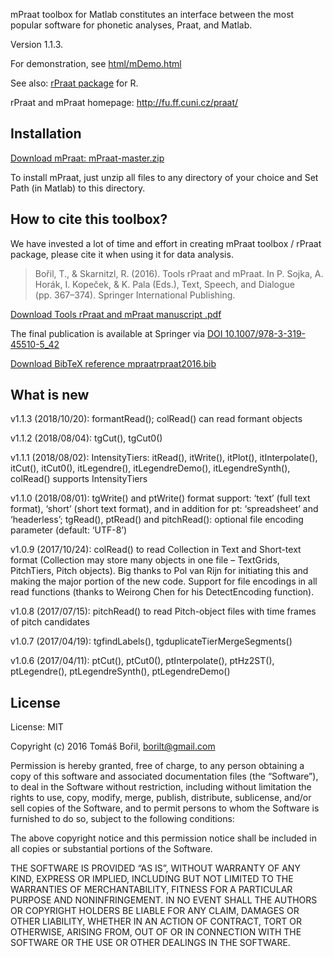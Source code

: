 mPraat toolbox for Matlab constitutes an interface between the most
popular software for phonetic analyses, Praat, and Matlab.

Version 1.1.3.

For demonstration, see
[html/mDemo.html](http://htmlpreview.github.com/?https://github.com/bbTomas/mPraat/blob/master/html/mDemo.html)

See also: [rPraat package](https://github.com/bbTomas/rPraat) for R.

rPraat and mPraat homepage: <http://fu.ff.cuni.cz/praat/>

Installation
------------

[Download mPraat:
mPraat-master.zip](https://github.com/bbTomas/mPraat/archive/master.zip)

To install mPraat, just unzip all files to any directory of your choice
and Set Path (in Matlab) to this directory.

How to cite this toolbox?
-------------------------

We have invested a lot of time and effort in creating mPraat toolbox /
rPraat package, please cite it when using it for data analysis.

> Bořil, T., & Skarnitzl, R. (2016). Tools rPraat and mPraat. In P.
> Sojka, A. Horák, I. Kopeček, & K. Pala (Eds.), Text, Speech, and
> Dialogue (pp. 367–374). Springer International Publishing.

[Download Tools rPraat and mPraat manuscript
.pdf](http://fu.ff.cuni.cz/praat/boril_skarnitzl_2016_Tools_rPraat_and_mPraat_%5Bmanuscript%5D.pdf)

The final publication is available at Springer via [DOI
10.1007/978-3-319-45510-5\_42](http://dx.doi.org/10.1007/978-3-319-45510-5_42)

[Download BibTeX reference
mpraatrpraat2016.bib](http://fu.ff.cuni.cz/praat/mpraatrpraat2016.bib)

What is new
-----------

v1.1.3 (2018/10/20): formantRead(); colRead() can read formant objects

v1.1.2 (2018/08/04): tgCut(), tgCut0()

v1.1.1 (2018/08/02): IntensityTiers: itRead(), itWrite(), itPlot(),
itInterpolate(), itCut(), itCut0(), itLegendre(), itLegendreDemo(),
itLegendreSynth(), colRead() supports IntensityTiers

v1.1.0 (2018/08/01): tgWrite() and ptWrite() format support: ‘text’
(full text format), ‘short’ (short text format), and in addition for pt:
‘spreadsheet’ and ‘headerless’; tgRead(), ptRead() and pitchRead():
optional file encoding parameter (default: ‘UTF-8’)

v1.0.9 (2017/10/24): colRead() to read Collection in Text and Short-text
format (Collection may store many objects in one file – TextGrids,
PitchTiers, Pitch objects). Big thanks to Pol van Rijn for initiating
this and making the major portion of the new code. Support for file
encodings in all read functions (thanks to Weirong Chen for his
DetectEncoding function).

v1.0.8 (2017/07/15): pitchRead() to read Pitch-object files with time
frames of pitch candidates

v1.0.7 (2017/04/19): tgfindLabels(), tgduplicateTierMergeSegments()

v1.0.6 (2017/04/11): ptCut(), ptCut0(), ptInterpolate(), ptHz2ST(),
ptLegendre(), ptLegendreSynth(), ptLegendreDemo()

License
-------

License: MIT

Copyright (c) 2016 Tomáš Bořil,
<a href="mailto:borilt@gmail.com" class="email">borilt@gmail.com</a>

Permission is hereby granted, free of charge, to any person obtaining a
copy of this software and associated documentation files (the
“Software”), to deal in the Software without restriction, including
without limitation the rights to use, copy, modify, merge, publish,
distribute, sublicense, and/or sell copies of the Software, and to
permit persons to whom the Software is furnished to do so, subject to
the following conditions:

The above copyright notice and this permission notice shall be included
in all copies or substantial portions of the Software.

THE SOFTWARE IS PROVIDED “AS IS”, WITHOUT WARRANTY OF ANY KIND, EXPRESS
OR IMPLIED, INCLUDING BUT NOT LIMITED TO THE WARRANTIES OF
MERCHANTABILITY, FITNESS FOR A PARTICULAR PURPOSE AND NONINFRINGEMENT.
IN NO EVENT SHALL THE AUTHORS OR COPYRIGHT HOLDERS BE LIABLE FOR ANY
CLAIM, DAMAGES OR OTHER LIABILITY, WHETHER IN AN ACTION OF CONTRACT,
TORT OR OTHERWISE, ARISING FROM, OUT OF OR IN CONNECTION WITH THE
SOFTWARE OR THE USE OR OTHER DEALINGS IN THE SOFTWARE.
